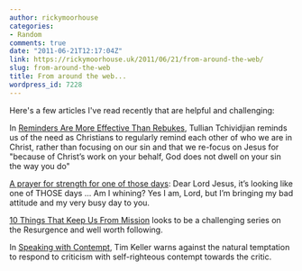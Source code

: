 ```yaml
---
author: rickymoorhouse
categories:
- Random
comments: true
date: "2011-06-21T12:17:04Z"
link: https://rickymoorhouse.uk/2011/06/21/from-around-the-web/
slug: from-around-the-web
title: From around the web...
wordpress_id: 7228
---
```


Here's a few articles I've read recently that are helpful and challenging:

In [Reminders Are More Effective Than Rebukes](http://thegospelcoalition.org/blogs/tullian/2011/02/14/reminders-are-more-effective-than-rebukes/), Tullian Tchividjian reminds us of the need as Christians to regularly remind each other of who we are in Christ, rather than focusing on our sin and that we re-focus on Jesus for "because of Christ’s work on your behalf, God does not dwell on your sin the way you do"

[A prayer for strength for one of those days](http://thegospelcoalition.org/blogs/scottysmith/2011/06/16/a-prayer-for-strength-for-one-of-those-days/): Dear Lord Jesus, it’s looking like one of THOSE days ... Am I whining? Yes I am, Lord, but I’m bringing my bad attitude and my very busy day to you.

[10 Things That Keep Us From Mission](http://theresurgence.com/2011/06/13/10-things-that-keep-us-from-mission) looks to be a challenging series on the Resurgence and well worth following.

In [Speaking with Contempt](http://redeemercitytocity.com/blog/view.jsp?Blog_param=361), Tim Keller warns against the natural temptation to respond to criticism with self-righteous contempt towards the critic.
